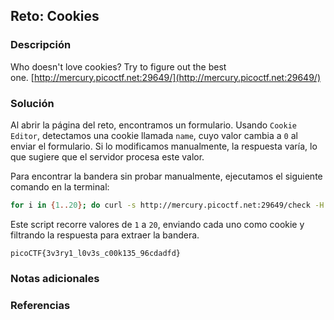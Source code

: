 ## Reto: Cookies
### Descripción
Who doesn't love cookies? Try to figure out the best one. [http://mercury.picoctf.net:29649/](http://mercury.picoctf.net:29649/)
### Solución
Al abrir la página del reto, encontramos un formulario. Usando `Cookie Editor`, detectamos una cookie llamada `name`, cuyo valor cambia a `0` al enviar el formulario. Si lo modificamos manualmente, la respuesta varía, lo que sugiere que el servidor procesa este valor.

Para encontrar la bandera sin probar manualmente, ejecutamos el siguiente comando en la terminal:
```bash
for i in {1..20}; do curl -s http://mercury.picoctf.net:29649/check -H "Cookie: name=$i" done | grep -oE picoCTF{.*}
```

Este script recorre valores de `1` a `20`, enviando cada uno como cookie y filtrando la respuesta para extraer la bandera.

```flag
picoCTF{3v3ry1_l0v3s_c00k135_96cdadfd}
```

### Notas adicionales
### Referencias

